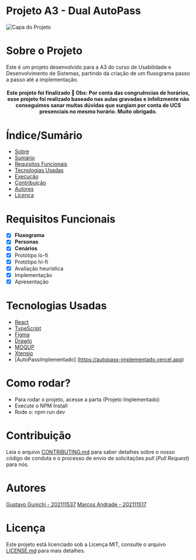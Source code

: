 # Projeto A3 - Dual AutoPass


![Capa do Projeto](https://v8.tech/wp-content/uploads/2022/11/namidia10.jpg)

# Sobre o Projeto

Este é um projeto desenvolvido para a A3 do curso de Usabilidade e Desenvolvimento de Sistemas, partindo da criação de um fluxograma passo a passo até a implementação.

<h4 align="center"> 
	Este projeto foi finalizado 🚀
  Obs: Por conta das congruências de horários, esse projeto foi realizado baseado nas aulas gravadas e infelizmente não conseguimos sanar muitas dúvidas que surgiam por conta de UCS presenciais no mesmo horário.
  Muito obrigado.
</h4>

# Índice/Sumário

* [Sobre](#sobre-o-projeto)
* [Sumário](#índice/sumário)
* [Requisitos Funcionais](#requisitos-funcionais)
* [Tecnologias Usadas](#tecnologias-usadas)
* [Execução](#como-rodar)
* [Contribuição](#contribuição)
* [Autores](#autores)
* [Licença](#licença)
<!-- * [Agradecimentos](#agradecimentos) -->


# Requisitos Funcionais 

- [x] **Fluxograma**
- [x] **Personas**
- [x] **Cenários**
- [x] Protótipo lo-fi
- [x] Protótipo hi-fi
- [x] Avaliação heurística
- [x] Implementação
- [x] Apresentação

# Tecnologias Usadas

- [React](https://pt-br.reactjs.org/)
- [TypeScript](https://www.typescriptlang.org/)
- [Figma](https://www.figma.com/)
- [DrawIo](https://app.diagrams.net/)
- [MOQUP](https://moqups.com)
- [Xtensio](https://xtensio.com)
- [AutoPassImplementado] (https://autopass-implementado.vercel.app)

# Como rodar?

- Para rodar o projeto, acesse a parta (Projeto Implementado)
- Execute o NPM Install
- Rode o: npm run dev


# Contribuição

Leia o arquivo [CONTRIBUTING.md](CONTRIBUTING.md) para saber detalhes sobre o nosso código de conduta e o processo de envio de solicitações *pull* (*Pull Request*) para nós.

# Autores

[Gustavo Gunichi - 202111537](https://github.com/gunichi)
[Marcos Andrade - 202111517](https://github.com/Marcos-Andrade)


# Licença

Este projeto está licenciado sob a Licença MIT,  consulte o arquivo [LICENSE.md](LICENSE.md) para mais detalhes.
